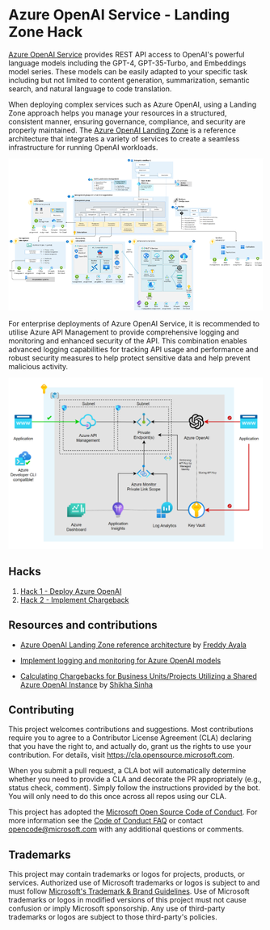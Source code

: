 # Azure OpenAI Service - Landing Zone Hack
[Azure OpenAI Service](https://learn.microsoft.com/en-us/azure/ai-services/openai/overview) provides REST API access to OpenAI's powerful language models including the GPT-4, GPT-35-Turbo, and Embeddings model series. These models can be easily adapted to your specific task including but not limited to content generation, summarization, semantic search, and natural language to code translation.

When deploying complex services such as Azure OpenAI, using a Landing Zone approach helps you manage your resources in a structured, consistent manner, ensuring governance, compliance, and security are properly maintained. The [Azure OpenAI Landing Zone](https://techcommunity.microsoft.com/t5/azure-architecture-blog/azure-openai-landing-zone-reference-architecture/ba-p/3882102) is a reference architecture that integrates a variety of services to create a seamless infrastructure for running OpenAI workloads.

![Azure OpenAI Landing Zone](./hacks/images/landing-zone.png)

For enterprise deployments of Azure OpenAI Service, it is recommended to utilise Azure API Management to provide comprehensive logging and monitoring and enhanced security of the API. This combination enables advanced logging capabilities for tracking API usage and performance and robust security measures to help protect sensitive data and help prevent malicious activity.

![Azure OpenAI with API Management](./hacks/images/arch.png)

## Hacks

1. [Hack 1 - Deploy Azure OpenAI](./hacks/01-deploy-azure-openai.md)
1. [Hack 2 - Implement Chargeback](./hacks/02-implement-chargeback.md)

## Resources and contributions

* [Azure OpenAI Landing Zone reference architecture](https://techcommunity.microsoft.com/t5/azure-architecture-blog/azure-openai-landing-zone-reference-architecture/ba-p/3882102) by [Freddy Ayala](https://techcommunity.microsoft.com/t5/user/viewprofilepage/user-id/1940863)

* [Implement logging and monitoring for Azure OpenAI models](https://learn.microsoft.com/en-us/azure/architecture/ai-ml/openai/architecture/log-monitor-azure-openai)

* [Calculating Chargebacks for Business Units/Projects Utilizing a Shared Azure OpenAI Instance](https://techcommunity.microsoft.com/t5/apps-on-azure-blog/calculating-chargebacks-for-business-units-projects-utilizing-a/ba-p/3909202) by [Shikha Sinha](https://techcommunity.microsoft.com/t5/user/viewprofilepage/user-id/1566597#profile)

## Contributing

This project welcomes contributions and suggestions.  Most contributions require you to agree to a
Contributor License Agreement (CLA) declaring that you have the right to, and actually do, grant us
the rights to use your contribution. For details, visit https://cla.opensource.microsoft.com.

When you submit a pull request, a CLA bot will automatically determine whether you need to provide
a CLA and decorate the PR appropriately (e.g., status check, comment). Simply follow the instructions
provided by the bot. You will only need to do this once across all repos using our CLA.

This project has adopted the [Microsoft Open Source Code of Conduct](https://opensource.microsoft.com/codeofconduct/).
For more information see the [Code of Conduct FAQ](https://opensource.microsoft.com/codeofconduct/faq/) or
contact [opencode@microsoft.com](mailto:opencode@microsoft.com) with any additional questions or comments.

## Trademarks

This project may contain trademarks or logos for projects, products, or services. Authorized use of Microsoft 
trademarks or logos is subject to and must follow 
[Microsoft's Trademark & Brand Guidelines](https://www.microsoft.com/en-us/legal/intellectualproperty/trademarks/usage/general).
Use of Microsoft trademarks or logos in modified versions of this project must not cause confusion or imply Microsoft sponsorship.
Any use of third-party trademarks or logos are subject to those third-party's policies.
